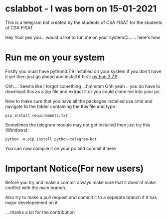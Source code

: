# cslabbot - I was born on 15-01-2021

This is a telegram bot created by the students of CSA FISAT for the students of CSA FISAT.


Hey You!
yes you...
would u like to run me on your system😉...... here's how


Run me on your system
======================
Firstly you must have python3.7.9 installed on your system 
if you don't have it yet then just go ahead and install 
it first: [python 3.7.9](https://www.python.org/downloads/release/python-379) .

Ohh....
Seems like I forgot something ...hmmmm
Ohh yeah ..
you do have to download this as a zip file and extract it or you could clone me into your pc.

Now to make sure that you have all the packages installed use cmd and 
navigate to the folder containing the this file and type :

    pip install requirements.txt
    
Sometimes the telegram module may not get installed then just try this (Windows):

    python -m pip install python-telegram-bot
    
You can now compile it on your pc and commit it here



Important Notice(For new users)
================================

Before you try and make a commit always make sure that it does'nt make conflict with the main branch.

Also try to make a pull request and commit it to a seperate branch if it has major developement on it.

....thanks a lot for the contribution
